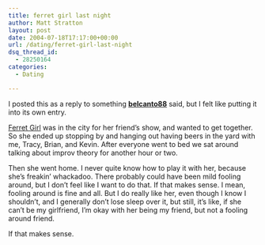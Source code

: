 ```yaml
---
title: ferret girl last night
author: Matt Stratton
layout: post
date: 2004-07-18T17:17:00+00:00
url: /dating/ferret-girl-last-night
dsq_thread_id:
  - 28250164
categories:
  - Dating

---
```

I posted this as a reply to something <span class="ljuser"><a href="http://belcanto88.livejournal.com/"><strong>belcanto88</strong></a></span> said, but I felt like putting it into its own entry.

[Ferret Girl][1] was in the city for her friend&#8217;s show, and wanted to get together. So she ended up stopping by and hanging out having beers in the yard with me, Tracy, Brian, and Kevin. After everyone went to bed we sat around talking about improv theory for another hour or two.

Then she went home. I never quite know how to play it with her, because she&#8217;s freakin&#8217; whackadoo. There probably could have been mild fooling around, but I don&#8217;t feel like I want to do that. If that makes sense. I mean, fooling around is fine and all. But I do really like her, even though I know I shouldn&#8217;t, and I generally don&#8217;t lose sleep over it, but still, it&#8217;s like, if she can&#8217;t be my girlfriend, I&#8217;m okay with her being my friend, but not a fooling around friend.

If that makes sense.

 [1]: http://www.livejournal.com/tools/memories.bml?user=mugsy1274&keyword=Ferretgirl&filter=all